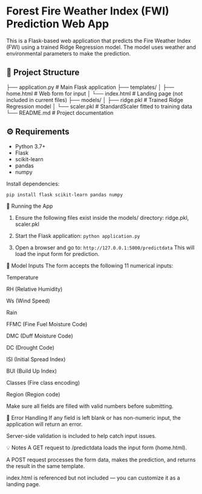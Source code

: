 # Forest Fire Weather Index (FWI) Prediction Web App

This is a Flask-based web application that predicts the Fire Weather Index (FWI) using a trained Ridge Regression model. The model uses weather and environmental parameters to make the prediction.

## 📁 Project Structure

├── application.py # Main Flask application
├── templates/
│ ├── home.html # Web form for input
│ └── index.html # Landing page (not included in current files)
├── models/
│ ├── ridge.pkl # Trained Ridge Regression model
│ └── scaler.pkl # StandardScaler fitted to training data
└── README.md # Project documentation

## ⚙️ Requirements

- Python 3.7+
- Flask
- scikit-learn
- pandas
- numpy

Install dependencies:

```bash
pip install flask scikit-learn pandas numpy
```
🚀 Running the App
1. Ensure the following files exist inside the models/ directory: ridge.pkl, scaler.pkl

2. Start the Flask application: ```python application.py```

3. Open a browser and go to: ```http://127.0.0.1:5000/predictdata```
    This will load the input form for prediction.

🧠 Model Inputs
The form accepts the following 11 numerical inputs:

Temperature

RH (Relative Humidity)

Ws (Wind Speed)

Rain

FFMC (Fine Fuel Moisture Code)

DMC (Duff Moisture Code)

DC (Drought Code)

ISI (Initial Spread Index)

BUI (Build Up Index)

Classes (Fire class encoding)

Region (Region code)

Make sure all fields are filled with valid numbers before submitting.

🔧 Error Handling
If any field is left blank or has non-numeric input, the application will return an error.

Server-side validation is included to help catch input issues.

💡 Notes
A GET request to /predictdata loads the input form (home.html).

A POST request processes the form data, makes the prediction, and returns the result in the same template.

index.html is referenced but not included — you can customize it as a landing page.
